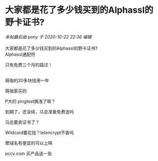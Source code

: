 # 大家都是花了多少钱买到的Alphassl的野卡证书?

<i class="pstatus"> 本帖最后由 pony 于 2020-10-22 22:36 编辑 </i><br />
<br />
大家都是花了多少钱买到的Alphassl的野卡证书?<br />
Alphassl通配符

只有免费三个月的路过！<br />
<br />
<img src="static/image/smiley/default/mad.gif" smilieid="11" border="0" alt="" /><img src="static/image/smiley/default/mad.gif" smilieid="11" border="0" alt="" /><img src="static/image/smiley/default/mad.gif" smilieid="11" border="0" alt="" />

萌咖的20多块钱用一年<img id="aimg_Aod9t" onclick="zoom(this, this.src, 0, 0, 0)" class="zoom" src="https://cdn.jsdelivr.net/gh/hishis/forum-master/public/images/patch.gif" onmouseover="img_onmouseoverfunc(this)" onload="thumbImg(this)" border="0" alt="" />

萌咖家买的

P大的 pingtest搁浅了嘛？

到期了，还没续，马总准备免费送吗

马总要卖证书了？<img src="static/image/smiley/yct/009.gif" smilieid="44" border="0" alt="" />

Wildcard要花钱？letencrypt不香吗

樊域名有便宜的可以上啊

pccv.com 买产品送一张
